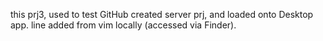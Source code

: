 this prj3, used to test GitHub created server prj, and loaded onto Desktop app.
line added from vim locally (accessed via Finder).
